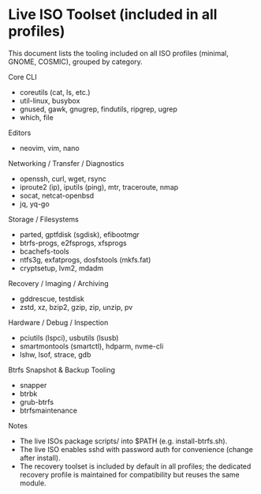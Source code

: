 # Live ISO Toolset (included in all profiles)

This document lists the tooling included on all ISO profiles (minimal, GNOME, COSMIC), grouped by category.

Core CLI
- coreutils (cat, ls, etc.)
- util-linux, busybox
- gnused, gawk, gnugrep, findutils, ripgrep, ugrep
- which, file

Editors
- neovim, vim, nano

Networking / Transfer / Diagnostics
- openssh, curl, wget, rsync
- iproute2 (ip), iputils (ping), mtr, traceroute, nmap
- socat, netcat-openbsd
- jq, yq-go

Storage / Filesystems
- parted, gptfdisk (sgdisk), efibootmgr
- btrfs-progs, e2fsprogs, xfsprogs
- bcachefs-tools
- ntfs3g, exfatprogs, dosfstools (mkfs.fat)
- cryptsetup, lvm2, mdadm

Recovery / Imaging / Archiving
- gddrescue, testdisk
- zstd, xz, bzip2, gzip, zip, unzip, pv

Hardware / Debug / Inspection
- pciutils (lspci), usbutils (lsusb)
- smartmontools (smartctl), hdparm, nvme-cli
- lshw, lsof, strace, gdb

Btrfs Snapshot & Backup Tooling
- snapper
- btrbk
- grub-btrfs
- btrfsmaintenance

Notes
- The live ISOs package scripts/ into $PATH (e.g. install-btrfs.sh).
- The live ISO enables sshd with password auth for convenience (change after install).
- The recovery toolset is included by default in all profiles; the dedicated recovery profile is maintained for compatibility but reuses the same module.
